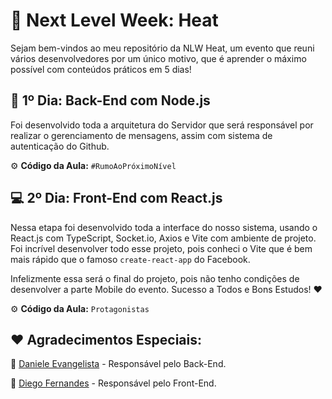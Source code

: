 # :rocket: Next Level Week: Heat

Sejam bem-vindos ao meu repositório da NLW Heat, um evento que reuni vários desenvolvedores por um único motivo, que é aprender o máximo possível com conteúdos práticos em 5 dias!

## :satellite: 1º Dia: Back-End com Node.js

Foi desenvolvido toda a arquitetura do Servidor que será responsável por realizar o gerenciamento de mensagens, assim com sistema de autenticação do Github.

:gear: **Código da Aula:** `#RumoAoPróximoNível`

## :computer: 2º Dia: Front-End com React.js

Nessa etapa foi desenvolvido toda a interface do nosso sistema, usando o React.js com TypeScript, Socket.io, Axios e Vite com ambiente de projeto. Foi incrível desenvolver todo esse projeto, pois conheci o Vite que é bem mais rápido que o famoso `create-react-app` do Facebook.

Infelizmente essa será o final do projeto, pois não tenho condições de desenvolver a parte Mobile do evento. Sucesso a Todos e Bons Estudos! :heart:

:gear: **Código da Aula:** `Protagonistas`

## :heart: Agradecimentos Especiais:

:beginner: [Daniele Evangelista](https://github.com/danileao) - Responsável pelo Back-End.

:beginner: [Diego Fernandes](https://github.com/diego3g) - Responsável pelo Front-End.